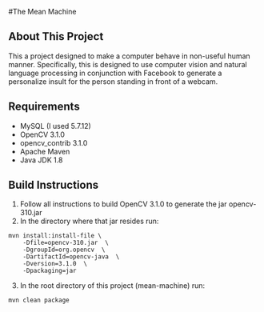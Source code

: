 #The Mean Machine

## About This Project
This a project designed to make a computer behave in non-useful human manner. 
Specifically, this is designed to use computer vision and natural language
processing in conjunction with Facebook to generate a personalize insult for
the person standing in front of a webcam.

## Requirements
- MySQL (I used 5.7.12)
- OpenCV 3.1.0
- opencv_contrib 3.1.0
- Apache Maven
- Java JDK 1.8

## Build Instructions
1. Follow all instructions to build OpenCV 3.1.0 to generate the jar opencv-310.jar
2. In the directory where that jar resides run:
```
mvn install:install-file \
    -Dfile=opencv-310.jar  \
    -DgroupId=org.opencv  \
    -DartifactId=opencv-java  \
    -Dversion=3.1.0  \
    -Dpackaging=jar
```
3. In the root directory of this project (mean-machine) run:
```
mvn clean package
```
